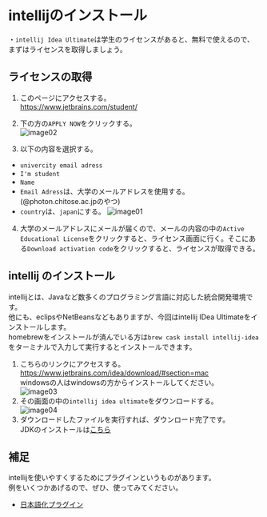 # intellijのインストール  
・`intellij Idea Ultimate`は学生のライセンスがあると、無料で使えるので、まずはライセンスを取得しましょう。  


## ライセンスの取得  
1. このページにアクセスする。  
https://www.jetbrains.com/student/  

2. 下の方の`APPLY NOW`をクリックする。  
![image02](https://github.com/Yoshiki-Yamada/ProjectMember2019/blob/master/image02.png "image02")

3. 以下の内容を選択する。  
- `univercity email adress`  
- `I'm student`  
- `Name`  
- `Email Adress`は、大学のメールアドレスを使用する。(@photon.chitose.ac.jpのやつ)  
- `country`は、`japan`にする。 
![image01](https://github.com/Yoshiki-Yamada/ProjectMember2019/blob/master/image01.png "image01")
 

4. 大学のメールアドレスにメールが届くので、メールの内容の中の`Active Educational License`をクリックすると、ライセンス画面に行く。そこにある`Download activation code`をクリックすると、ライセンスが取得できる。

## intellij のインストール  
intellijとは、Javaなど数多くのプログラミング言語に対応した統合開発環境です。  
他にも、eclipsやNetBeansなどもありますが、今回はintellij IDea Ultimateをインストールします。  
homebrewをインストールが済んでいる方は`brew cask install intellij-idea`をターミナルで入力して実行するとインストールできます。  
1. こちらのリンクにアクセスする。https://www.jetbrains.com/idea/download/#section=mac  
windowsの人はwindowsの方からインストールしてください。  
![image03](https://github.com/Yoshiki-Yamada/ProjectMember2019/blob/master/image03.png "image03")  
2. その画面の中の`intellij idea ultimate`をダウンロードする。  
![image04](https://github.com/Yoshiki-Yamada/ProjectMember2019/blob/master/image04.png "image04")  
3. ダウンロードしたファイルを実行すれば、ダウンロード完了です。  
 JDKのインストールは[こちら](https://github.com/Yoshiki-Yamada/ProjectMember2019/blob/master/README2.md)
    
      
## 補足  
intellijを使いやすくするためにプラグインというものがあります。  
例をいくつかあげるので、ぜひ、使ってみてください。  
- [日本語化プラグイン](http://mergedoc.osdn.jp/#pleiades.html#PLUGIN)  
